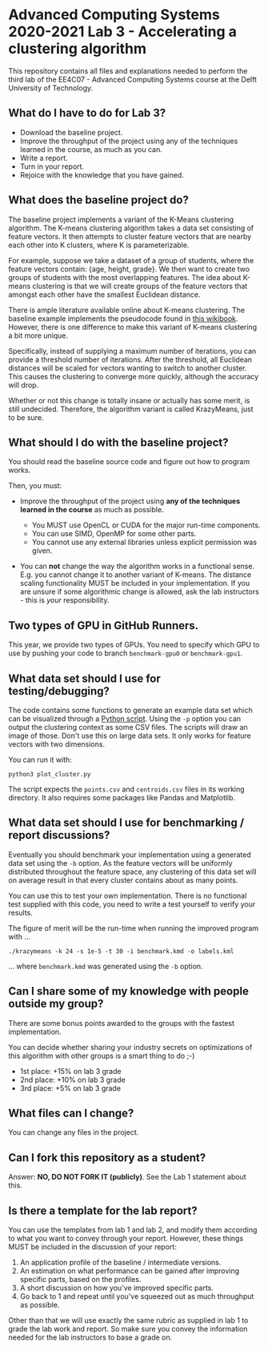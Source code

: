 # Advanced Computing Systems 2020-2021 Lab 3 - Accelerating a clustering algorithm

This repository contains all files and explanations needed to perform
the third lab of the EE4C07 - Advanced Computing Systems course at the
Delft University of Technology.

## What do I have to do for Lab 3?

* Download the baseline project.
* Improve the throughput of the project using any of the techniques learned in 
  the course, as much as you can. 
* Write a report.
* Turn in your report.
* Rejoice with the knowledge that you have gained.

## What does the baseline project do?

The baseline project implements a variant of the K-Means clustering algorithm.
The K-means clustering algorithm takes a data set consisting of feature vectors.
It then attempts to cluster feature vectors that are nearby each other into K 
clusters, where K is parameterizable.

For example, suppose we take a dataset of a group of students, where the feature
vectors contain: {age, height, grade}. We then want to create two groups
of students with the most overlapping features. The idea about K-means clustering
is that we will create groups of the feature vectors that amongst each other have
the smallest Euclidean distance.

There is ample literature available online about K-means clustering. The baseline
example implements the pseudocode found in 
[this wikibook](https://en.wikibooks.org/wiki/Data_Mining_Algorithms_In_R/Clustering/K-Means). 
However, there is one difference to make this variant of K-means clustering
a bit more unique.

Specifically, instead of supplying a maximum number of iterations, you can
provide a threshold number of iterations. After the threshold, all Euclidean
distances will be scaled for vectors wanting to switch to another cluster.
This causes the clustering to converge more quickly, although the accuracy will drop.

Whether or not this change is totally insane or actually has some merit, 
is still undecided. Therefore, the algorithm variant is called KrazyMeans, 
just to be sure.

## What should I do with the baseline project?

You should read the baseline source code and figure out how to program works.

Then, you must:
 
* Improve the throughput of the project using **any of the techniques learned in
  the course** as much as possible.
  * You MUST use OpenCL or CUDA for the major run-time components.
  * You can use SIMD, OpenMP for some other parts.
  * You cannot use any external libraries unless explicit permission was
  given.
  
* You can **not** change the way the algorithm works in a functional sense. E.g. you
cannot change it to another variant of K-means. The distance scaling functionality
MUST be included in your implementation. If you are unsure if some algorithmic
change is allowed, ask the lab instructors - this is _your_ responsibility. 

## Two types of GPU in GitHub Runners.

This year, we provide two types of GPUs. You need to specify which GPU to use by pushing your code to branch `benchmark-gpu0` or `benchmark-gpu1`.

## What data set should I use for testing/debugging?

The code contains some functions to generate an example data set which can be 
visualized through a [Python script](plot/plot_cluster.py). Using the `-p` option
you can output the clustering context as some CSV files. The scripts will draw
an image of those. Don't use this on large data sets. It only works for feature
vectors with two dimensions.

You can run it with:

```console
python3 plot_cluster.py
```

The script expects the `points.csv` and `centroids.csv` files in its working
directory. It also requires some packages like Pandas and Matplotlib.

## What data set should I use for benchmarking / report discussions?

Eventually you should benchmark your implementation using a generated data set using
the `-b` option. As the feature vectors will be uniformly distributed throughout the
feature space, any clustering of this data set will on average result in that every
cluster contains about as many points. 

You can use this to test your own implementation. There is no functional test supplied
with this code, you need to write a test yourself to verify your results.

The figure of merit will be the run-time when running the improved program with ...

```console
./krazymeans -k 24 -s 1e-5 -t 30 -i benchmark.kmd -o labels.kml
```

... where `benchmark.kmd` was generated using the `-b` option.

## Can I share some of my knowledge with people outside my group?

There are some bonus points awarded to the groups with the fastest implementation.

You can decide whether sharing your industry secrets on optimizations of this 
algorithm with other groups is a smart thing to do ;-)

* 1st place: +15% on lab 3 grade
* 2nd place: +10% on lab 3 grade
* 3rd place: +5% on lab 3 grade

## What files can I change?

You can change any files in the project.

## Can I fork this repository as a student?

Answer: __NO, DO NOT FORK IT (publicly)__. 
See the Lab 1 statement about this.

## Is there a template for the lab report?

You can use the templates from lab 1 and lab 2, and modify them according to what
you want to convey through your report. However, these things MUST be included in
the discussion of your report:

1. An application profile of the baseline / intermediate versions.
2. An estimation on what performance can be gained after improving specific parts, 
  based on the profiles.
3. A short discussion on how you've improved specific parts.
4. Go back to 1 and repeat until you've squeezed out as much throughput as possible.

Other than that we will use exactly the same rubric as supplied in lab 1 to grade the
lab work and report. So make sure you convey the information needed for the lab instructors
to base a grade on.
